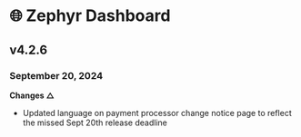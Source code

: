# 🌐 Zephyr Dashboard

## v4.2.6

### September 20, 2024

**Changes △**

* Updated language on payment processor change notice page to reflect the missed Sept 20th release deadline
